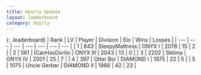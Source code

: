 ```yaml
---
title: Hourly Update
layout: leaderboard
category: hourly
---
```


{: .leaderboard}
| Rank | LV | Player | Division | Elo | Wins | Losses |
| --- | --- | --- | --- | --- | --- | --- |
| <span data-change="0">1</span> | 843 | <span title="ID: 153129">SleepyMattress</span> | ONYX I | <span data-change="0">2078</span> | <span data-change="0">15</span> | <span data-change="0">2</span> |
| <span data-change="0">2</span> | 561 | <span title="ID: 415713">ICanHasDorito</span> | ONYX III | <span data-change="0">2043</span> | <span data-change="0">13</span> | <span data-change="0">0</span> |
| <span data-change="0">3</span> | 2202 | <span title="ID: 353063">Sktima</span> | ONYX IV | <span data-change="0">2001</span> | <span data-change="0">25</span> | <span data-change="0">7</span> |
| <span data-change="0">4</span> | 397 | <span title="ID: 219732">Otter Boi</span> | DIAMOND I | <span data-change="0">1975</span> | <span data-change="0">22</span> | <span data-change="0">5</span> |
| <span data-change="0">5</span> | 1075 | <span title="ID: 31699">Uncle Gerber</span> | DIAMOND II | <span data-change="4">1966</span> | <span data-change="1">42</span> | <span data-change="0">23</span> |
